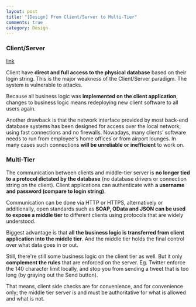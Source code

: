 ```yaml
---
layout: post
title: "[Design] From Client/Server to Multi-Tier"
comments: true
category: Design
---
```


### Client/Server

[link](http://wiki.remobjects.com/wiki/From_Client/Server_to_Multi-Tier)

Client have **direct and full access to the physical database** based on their login string. This is the major weakness of the Client/Server paradigm. The system is vulnerable to attacks.

Because all business logic was **implemented on the client application**, changes to business logic means redeploying new client software to all users again.

Another drawback is that the network interface provided by most back-end database systems has been designed for access over the local network, using fast connections and no firewalls. Nowadays, many clients’ software needs to run from employee's home offices or from airport lounges. In many cases such connections **will be unreliable or inefficient** to work on.

### Multi-Tier

The communication between clients and middle-tier server is **no longer tied to a protocol dictated by the database** (no database drivers or connection string on the client). Client applications can authenticate with **a username and password (compare to login string)**.

Communication can be done via HTTP or HTTPS, alternatively or additionally, open standards such as **SOAP, OData and JSON can be used to expose a middle tier** to different clients using protocols that are widely understood.

Biggest advantage is that **all the business logic is transferred from client application into the middle tier**. And the middle tier holds the final control over what data goes in or out.

Still, there're still some business logic on the client tier as well. But it only **complement the rules** that are enforced on the server. Eg. Twitter enforce the 140 character limit locally, and stop you from sending a tweet that is too long (by graying out the Send button).

That means, client side checks are for convenience, and for convenience only; the middle tier server is and must be authoritative for what is allowed and what is not.
